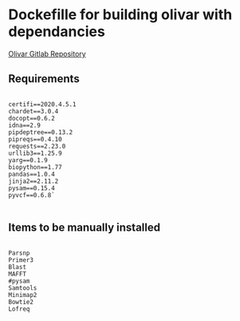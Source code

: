 # Dockefille for building olivar with dependancies

[Olivar Gitlab Repository](https://gitlab.com/treangenlab/olivar.git)



## Requirements

<pre>
<code>
certifi==2020.4.5.1
chardet==3.0.4
docopt==0.6.2
idna==2.9
pipdeptree==0.13.2
pipreqs==0.4.10
requests==2.23.0
urllib3==1.25.9
yarg==0.1.9
biopython==1.77
pandas==1.0.4
jinja2==2.11.2
pysam==0.15.4
pyvcf==0.6.8`
</code>
</pre>

## Items to be manually installed

<pre>
<code>
Parsnp
Primer3
Blast
MAFFT
#pysam
Samtools
Minimap2
Bowtie2
Lofreq
</pre>
</code>